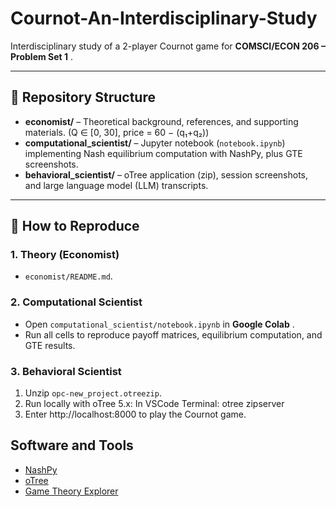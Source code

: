 # Cournot-An-Interdisciplinary-Study

Interdisciplinary study of a 2-player Cournot game 
for **COMSCI/ECON 206 – Problem Set 1** .

---

## 📂 Repository Structure
- **economist/** – Theoretical background, references, and supporting materials. (Q ∈ [0, 30], price = 60 − (q₁+q₂))
- **computational_scientist/** – Jupyter notebook (`notebook.ipynb`) implementing Nash equilibrium computation with NashPy, plus GTE screenshots.
- **behavioral_scientist/** – oTree application (zip), session screenshots, and large language model (LLM) transcripts.

---

## 🔄 How to Reproduce

### 1. Theory (Economist)
- `economist/README.md`.

### 2. Computational Scientist
- Open `computational_scientist/notebook.ipynb` in **Google Colab** .
- Run all cells to reproduce payoff matrices, equilibrium computation, and GTE results.

### 3. Behavioral Scientist
1. Unzip `opc-new_project.otreezip`.
2. Run locally with oTree 5.x:
   In VSCode Terminal: otree zipserver
3. Enter http://localhost:8000 to play the Cournot game.
  
## Software and Tools

- [NashPy](https://nashpy.readthedocs.io/)
- [oTree](https://www.otree.org/) 
- [Game Theory Explorer](https://gte-games.com/) 



